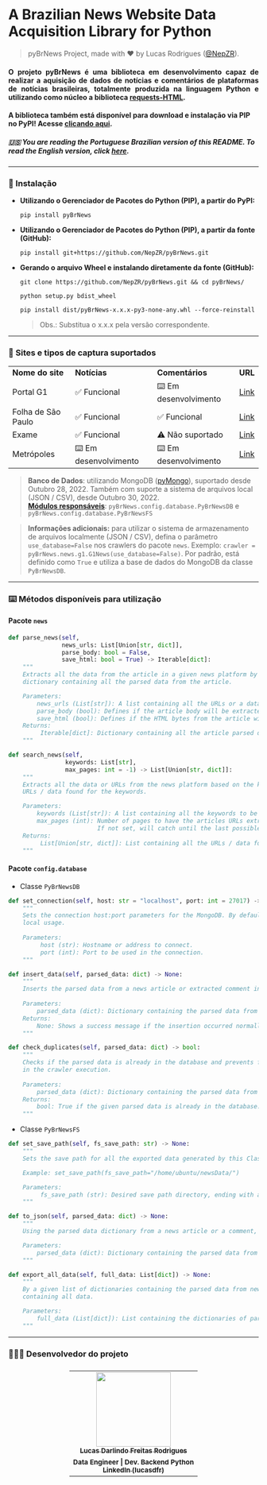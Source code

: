 # A Brazilian News Website Data Acquisition Library for Python
> pyBrNews Project, made with ❤️ by Lucas Rodrigues (<a href="https://github.com/NepZR/" target="_blank">@NepZR</a>).

<h4 style="text-align: justify;"> O projeto pyBrNews é uma biblioteca em desenvolvimento capaz de realizar a aquisição de dados de notícias e comentários de plataformas de notícias brasileiras, totalmente produzida na linguagem Python e utilizando como núcleo a biblioteca <a href="https://requests.readthedocs.io/projects/requests-html/en/latest/">requests-HTML</a>.


<h4>A biblioteca também está disponível para download e instalação via PIP no PyPI! Acesse <a href="https://pypi.org/project/pyBrNews">clicando aqui</a>.</h4>

 <h5>🇺🇸 You are reading the Portuguese Brazilian version of this README. To read the English version, click <a href="https://github.com/NepZR/pyBrNews/blob/main/README_ENG.md">here</a>.</h5>

---

### 📲 Instalação

- **Utilizando o Gerenciador de Pacotes do Python (PIP), a partir do PyPI:**
  ```shell
  pip install pyBrNews
  ```
- **Utilizando o Gerenciador de Pacotes do Python (PIP), a partir da fonte (GitHub):**
  ```shell
  pip install git+https://github.com/NepZR/pyBrNews.git
  ```
- **Gerando o arquivo Wheel e instalando diretamente da fonte (GitHub):**
  ```shell
  git clone https://github.com/NepZR/pyBrNews.git && cd pyBrNews/
  ```
  ```shell
  python setup.py bdist_wheel
  ```
  ```shell
  pip install dist/pyBrNews-x.x.x-py3-none-any.whl --force-reinstall
  ```
  > Obs.: Substitua o x.x.x pela versão correspondente.

---

<h3 style="text-align: justify;">
  📰 Sites e tipos de captura suportados
</h3>

<table>
    <tr>
      <td><b>Nome do site</b></td>
      <td><b>Notícias</b></td>
      <td><b>Comentários</b></td>
      <td><b>URL</b></td>
    </tr>
    <tr>
      <td>Portal G1</td>
      <td>✅ Funcional</td>
      <td>⌨️ Em desenvolvimento</td>
      <td><a href="https://g1.globo.com/">Link</a></td>
    </tr>
    <tr>
      <td>Folha de São Paulo</td>
      <td>✅ Funcional</td>
      <td>✅ Funcional</td>
      <td><a href="https://www.folha.uol.com.br/">Link</a></td>
    </tr>
    <tr>
      <td>Exame</td>
      <td>✅ Funcional</td>
      <td>⚠️ Não suportado</td>
      <td><a href="https://exame.com/">Link</a></td>
    </tr>
    <tr>
      <td>Metrópoles</td>
      <td>⌨️ Em desenvolvimento</td>
      <td>⌨️ Em desenvolvimento</td>
      <td><a href="https://www.metropoles.com/">Link</a></td>
    </tr>
</table>

> **Banco de Dados**: utilizando MongoDB (<a href="https://www.mongodb.com/docs/drivers/pymongo/">pyMongo</a>), suportado desde Outubro 28, 2022. Também com suporte a sistema de arquivos local (JSON / CSV), desde Outubro 30, 2022.<br><a href="https://github.com/NepZR/pyBrNews/blob/main/config/database.py"><b>Módulos responsáveis</b></a>: `pyBrNews.config.database.PyBrNewsDB` e `pyBrNews.config.database.PyBrNewsFS`

> **Informações adicionais:** para utilizar o sistema de armazenamento de arquivos localmente (JSON / CSV), defina o parâmetro `use_database=False` nos crawlers do pacote `news`. Exemplo: `crawler = pyBrNews.news.g1.G1News(use_database=False)`. Por padrão, está definido como `True` e utiliza a base de dados do MongoDB da classe `PyBrNewsDB`. 
---

<h3 style="text-align: justify;">
  ⌨️ Métodos disponíveis para utilização
</h3>

#### Pacote `news`
~~~python
def parse_news(self,
               news_urls: List[Union[str, dict]],
               parse_body: bool = False,
               save_html: bool = True) -> Iterable[dict]:
    """
    Extracts all the data from the article in a given news platform by iterating over a URL list. Yields a 
    dictionary containing all the parsed data from the article.

    Parameters:
        news_urls (List[str]): A list containing all the URLs or a data dict to be parsed from a given platform.
        parse_body (bool): Defines if the article body will be extracted.
        save_html (bool): Defines if the HTML bytes from the article will be extracted.
    Returns:
         Iterable[dict]: Dictionary containing all the article parsed data.
    """
~~~

~~~python
def search_news(self,
                keywords: List[str],
                max_pages: int = -1) -> List[Union[str, dict]]:
    """
    Extracts all the data or URLs from the news platform based on the keywords given. Returns a list containing the
    URLs / data found for the keywords.

    Parameters:
        keywords (List[str]): A list containing all the keywords to be searched in the news platform.
        max_pages (int): Number of pages to have the articles URLs extracted from. 
                         If not set, will catch until the last possible.
    Returns:
         List[Union[str, dict]]: List containing all the URLs / data found for the keywords.
    """
~~~

#### Pacote `config.database`

- Classe `PyBrNewsDB`
~~~python
def set_connection(self, host: str = "localhost", port: int = 27017) -> None:
    """
    Sets the connection host:port parameters for the MongoDB. By default, uses the standard localhost:27017 for
    local usage.
    
    Parameters:
         host (str): Hostname or address to connect.
         port (int): Port to be used in the connection.
    """
~~~

~~~python
def insert_data(self, parsed_data: dict) -> None:
    """
    Inserts the parsed data from a news article or extracted comment into the DB Backend (MongoDB - pyMongo).
    
    Parameters: 
        parsed_data (dict): Dictionary containing the parsed data from a news article or comment.
    Returns:
        None: Shows a success message if the insertion occurred normally. If not, shows an error message.
    """
~~~

~~~python
def check_duplicates(self, parsed_data: dict) -> bool:
    """
    Checks if the parsed data is already in the database and prevents from being duplicated 
    in the crawler execution.
    
    Parameters: 
        parsed_data (dict): Dictionary containing the parsed data from a news article or comment.
    Returns:
        bool: True if the given parsed data is already in the database. False if not.
    """
~~~

- Classe `PyBrNewsFS`
~~~python
def set_save_path(self, fs_save_path: str) -> None:
    """
    Sets the save path for all the exported data generated by this Class.

    Example: set_save_path(fs_save_path="/home/ubuntu/newsData/")

    Parameters:
         fs_save_path (str): Desired save path directory, ending with a slash.
    """
~~~

~~~python
def to_json(self, parsed_data: dict) -> None:
    """
    Using the parsed data dictionary from a news article or a comment, export the data as an individual JSON file.

    Parameters:
        parsed_data (dict): Dictionary containing the parsed data from a news article or a comment.
    """
~~~

~~~python
def export_all_data(self, full_data: List[dict]) -> None:
    """
    By a given list of dictionaries containing the parsed data from news or comments, export in a CSV file
    containing all data.

    Parameters:
        full_data (List[dict]): List containing the dictionaries of parsed data.
    """
~~~

---

<h3 style="text-align: justify;">
  👨🏻‍💻 Desenvolvedor do projeto
</h3>

<table style="display: flex; align-itens: center; justify-content: center;">
  <tr>
    <td align="center"><a href="https://github.com/NepZR"><img style="width: 150px; height: 150;" src="https://avatars.githubusercontent.com/u/37887926" width="100px;" alt=""/><br /><sub><b>Lucas Darlindo Freitas Rodrigues</b></sub></a><br /><sub><b>Data Engineer | Dev. Backend Python</sub></a><br /><a href="https://www.linkedin.com/in/lucasdfr"><sub><b>LinkedIn (lucasdfr)</b></sub></a></td>
  </tr>
<table>
